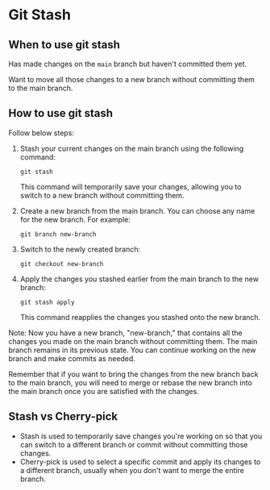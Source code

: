 # Git Stash

## When to use git stash
Has made changes on the ```main``` branch but haven't committed them yet.

Want to move all those changes to a new branch without committing them to the main branch.

## How to use git stash
Follow below steps:

1. Stash your current changes on the main branch using the following command:

   ```
   git stash
   ```

   This command will temporarily save your changes, allowing you to switch to a new branch without committing them.

2. Create a new branch from the main branch. You can choose any name for the new branch. For example:

   ```
   git branch new-branch
   ```

3. Switch to the newly created branch:

   ```
   git checkout new-branch
   ```

4. Apply the changes you stashed earlier from the main branch to the new branch:

   ```
   git stash apply
   ```

   This command reapplies the changes you stashed onto the new branch.

Note: 
Now you have a new branch, "new-branch," that contains all the changes you made on the main branch without committing them. The main branch remains in its previous state. You can continue working on the new branch and make commits as needed.

Remember that if you want to bring the changes from the new branch back to the main branch, you will need to merge or rebase the new branch into the main branch once you are satisfied with the changes.

## Stash vs Cherry-pick
- Stash is used to temporarily save changes you're working on so that you can switch to a different branch or commit without committing those changes.
- Cherry-pick is used to select a specific commit and apply its changes to a different branch, usually when you don't want to merge the entire branch.
